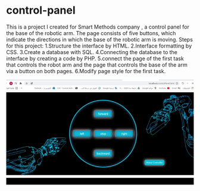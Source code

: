 # control-panel
This is a project I created for Smart Methods company , a control panel for the base of the robotic arm. The page consists of five buttons, which indicate the directions in which the base of the robotic arm is moving.
Steps for this project:
1.Structure the interface by HTML.
2.Interface formatting by CSS.
3.Create a database with SQL.
4.Connecting the database to the interface by creating a code by PHP.
5.connect the page of the first task that controls the robot arm and the page that controls the base of the arm via a button on both pages.
6.Modify page style for the first task.

 ![image]( https://github.com/mahateee/control-panel/blob/main/2021-06-28%2018-07-32.gif)


